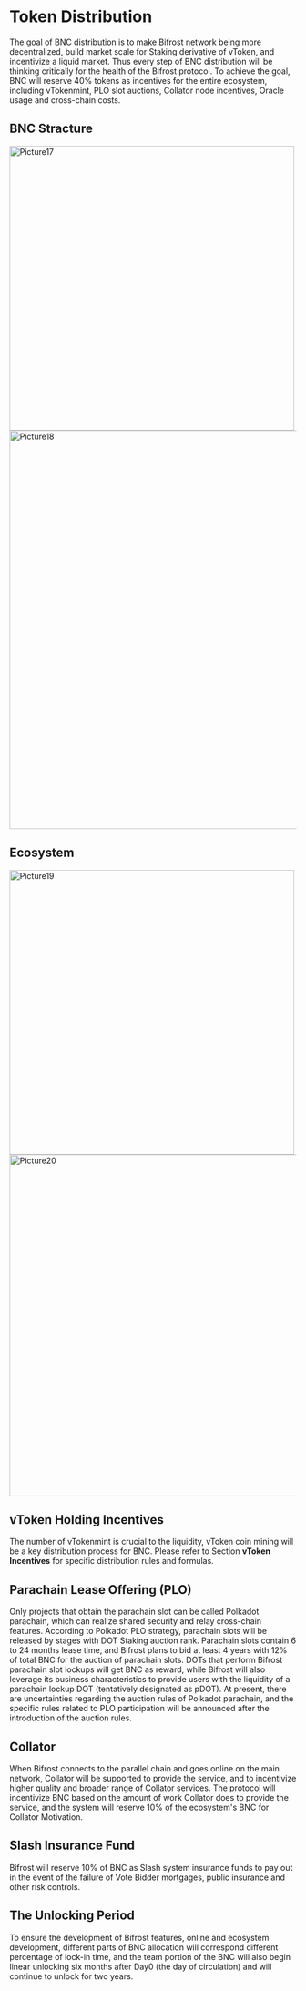 # Token Distribution

The goal of BNC distribution is to make Bifrost network being more decentralized, build market scale for Staking derivative of vToken, and incentivize a liquid market. Thus every step of BNC distribution will be thinking critically for the health of the Bifrost protocol. To achieve the goal, BNC will reserve 40% tokens as incentives for the entire ecosystem, including vTokenmint, PLO slot auctions, Collator node incentives, Oracle usage and cross-chain costs.

## BNC Stracture

<img :src="$withBase('/zh/Picture17.png')" alt="Picture17" width="500px"/>

<img :src="$withBase('/zh/Picture18.png')" alt="Picture18" width="700px"/>

## Ecosystem

<img :src="$withBase('/zh/Picture19.png')" alt="Picture19" width="500px"/>

<img :src="$withBase('/zh/Picture20.png')" alt="Picture20" width="600px"/>

## vToken Holding Incentives

The number of vTokenmint is crucial to the liquidity, vToken coin mining will be a key distribution process for BNC. Please refer to Section **vToken Incentives** for specific distribution rules and formulas.

## Parachain Lease Offering (PLO)

Only projects that obtain the parachain slot can be called Polkadot parachain, which can realize shared security and relay cross-chain features. According to Polkadot PLO strategy, parachain slots will be released by stages with DOT Staking auction rank. Parachain slots contain 6 to 24 months lease time, and Bifrost plans to bid at least 4 years with 12% of total BNC for the auction of parachain slots. DOTs that perform Bifrost parachain slot lockups will get BNC as reward, while Bifrost will also leverage its business characteristics to provide users with the liquidity of a parachain lockup DOT (tentatively designated as pDOT). At present, there are uncertainties regarding the auction rules of Polkadot parachain, and the specific rules related to PLO participation will be announced after the introduction of the auction rules.

## Collator

When Bifrost connects to the parallel chain and goes online on the main network, Collator will be supported to provide the service, and to incentivize higher quality and broader range of Collator services. The protocol will incentivize BNC based on the amount of work Collator does to provide the service, and the system will reserve 10% of the ecosystem's BNC for Collator Motivation.

## Slash Insurance Fund

Bifrost will reserve 10% of BNC as Slash system insurance funds to pay out in the event of the failure of Vote Bidder mortgages, public insurance and other risk controls.

## The Unlocking Period

To ensure the development of Bifrost features, online and ecosystem development, different parts of BNC allocation will correspond different percentage of lock-in time, and the team portion of the BNC will also begin linear unlocking six months after Day0 (the day of circulation) and will continue to unlock for two years.